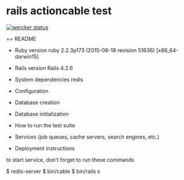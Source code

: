 # rails actioncable test
[![wercker status](https://app.wercker.com/status/35827d6a4bfccbc102c580c0a50d8307/s/master "wercker status")](https://app.wercker.com/project/byKey/35827d6a4bfccbc102c580c0a50d8307)

== README

* Ruby version
ruby 2.2.3p173 (2015-08-18 revision 51636) [x86_64-darwin15]

* Rails version
Rails 4.2.6

* System dependencies
redis

* Configuration

* Database creation

* Database initialization

* How to run the test suite

* Services (job queues, cache servers, search engines, etc.)

* Deployment instructions

to start service, don't forget to run these commands

$ redis-server
$ bin/cable
$ bin/rails s

